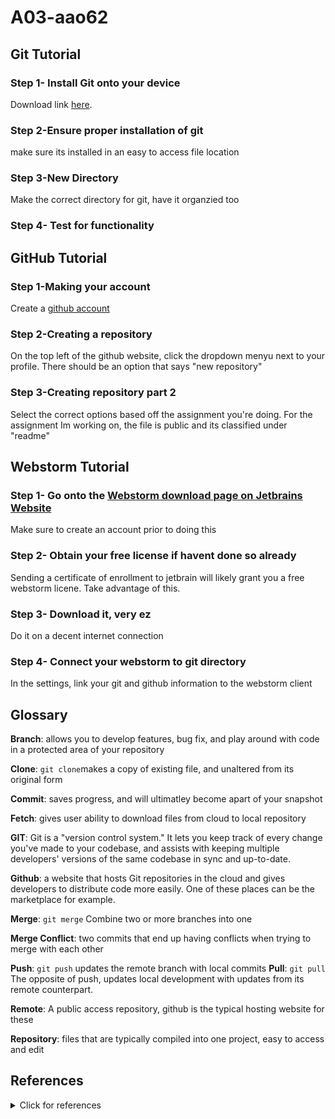 # A03-aao62
## Git Tutorial
### Step 1- Install Git onto your device 
Download link [here](https://git-scm.com).
### Step 2-Ensure proper installation of git 
make sure its installed in an easy to access file location 

### Step 3-New Directory
Make the correct directory for git, have it organzied too

### Step 4- Test for functionality


## GitHub Tutorial
### Step 1-Making your account 
Create a [github account](github.com)
### Step 2-Creating a repository
On the top left of the github website, click the dropdown menyu next to your profile. There should be an option that says "new repository"

### Step 3-Creating repository part 2
Select the correct options based off the assignment you're doing. For the assignment Im working on, the file is public and its classified under "readme"

## Webstorm Tutorial 
### Step 1- Go onto the [Webstorm download page on Jetbrains Website](https://www.jetbrains.com/webstorm/)
Make sure to create an account prior to doing this 

### Step 2- Obtain your free license if havent done so already
Sending a certificate of enrollment to jetbrain will likely grant you a free webstorm licene. Take advantage of this. 

### Step 3- Download it, very ez 
Do it on a decent internet connection 

### Step 4- Connect your webstorm to git directory 
In the settings, link your git and github information to the webstorm client 



## Glossary
**Branch**: allows you to develop features, bug fix, and play around with code in a protected area of your repository

**Clone**: `git clone`makes a copy of existing file, and unaltered from its original form 

**Commit**: saves progress, and will ultimatley become apart of your snapshot 

**Fetch**: gives user ability to download files from cloud to local repository 

**GIT**: Git is a "version control system." It lets you keep track of every change you've made to your codebase, and assists with keeping multiple developers' versions of the same codebase in sync and up-to-date.

**Github**: a website that hosts Git repositories in the cloud and gives developers to distribute code more easily. One of these places can be the marketplace for example. 

**Merge**: `git merge` Combine two or more branches into one 

**Merge Conflict**: two commits that end up having conflicts when trying to merge with each other 

**Push**: `git push` updates the remote branch with local commits 
**Pull**: `git pull` The opposite of push, updates local development with updates from its remote counterpart.

**Remote**: A public access repository, github is the typical hosting website for these 

**Repository**: files that are typically compiled into one project, easy to access and edit 

## References
<details><summary>Click for references</summary> 
<p>
  
  - [Jet Brains](https://www.jetbrains.com/help/webstorm/getting-started-with-webstorm.html)
  - [GitHub Docs](https://docs.github.com/en)
  - [W3 Schools Git Tutorial](https://www.w3schools.com/git/)
  - Past classes
  
</p>
</details>
